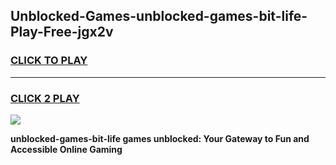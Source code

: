 
## Unblocked-Games-unblocked-games-bit-life-Play-Free-jgx2v
<h3>
<a href="https://premium76.site?title=unblocked-games-bit-life&ref=20M">CLICK TO PLAY</a></h3>
<hr>

<h3>
<a href="https://premium76.site?title=unblocked-games-bit-life&ref=20M">CLICK 2 PLAY</a>
  
</h3>

<a href="https://premium76.site?title=unblocked-games-bit-life&ref=19M"><img src="https://clearcache.store/games.png"></a>


**unblocked-games-bit-life games unblocked: Your Gateway to Fun and Accessible Online Gaming**

